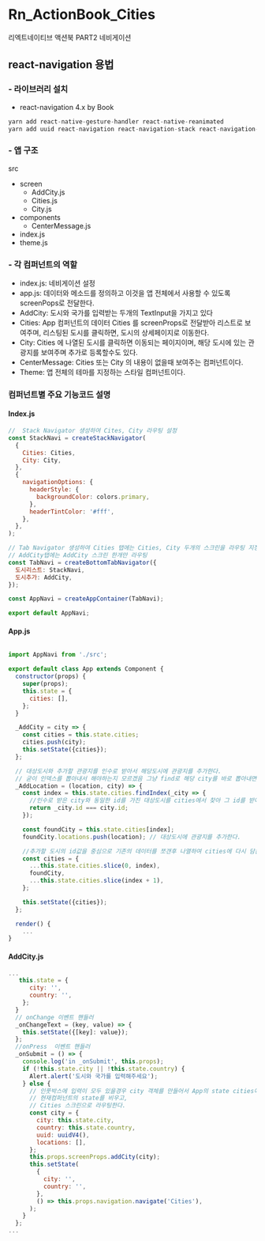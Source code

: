 # Rn_ActionBook_Cities
리엑트네이티브 액션북 PART2 네비게이션
## react-navigation 용법

### - 라이브러리 설치
- react-navigation 4.x by Book
```js
yarn add react-native-gesture-handler react-native-reanimated
yarn add uuid react-navigation react-navigation-stack react-navigation-tabs
```

### - 앱 구조

src
- screen
  - AddCity.js
  - Cities.js
  - City.js
- components
  - CenterMessage.js
- index.js
- theme.js

### - 각 컴퍼넌트의 역할
- index.js: 네비게이션 설정
- app.js: 데이터와 메소드를 정의하고 이것을 앱 전체에서 사용할 수 있도록 screenPops로 전달한다.
- AddCity: 도시와 국가를 입력받는 두개의 TextInput을 가지고 있다
- Cities: App 컴퍼넌트의 데이터 Cities 를 screenProps로 전달받아 리스트로 보여주며, 리스팅된 도시를 클릭하면, 도시의 상세페이지로 이동한다.
- City: Cities 에 나열된 도시를 클릭하면 이동되는 페이지이며, 해당 도시에 있는 관광지를 보여주며 추가로 등록할수도 있다.
- CenterMessage: Cities 또는 City 의 내용이 없을때 보여주는 컴퍼넌트이다.
- Theme: 앱 전체의 테마를 지정하는 스타일 컴퍼넌트이다.


### 컴퍼넌트별 주요 기능코드 설명
#### Index.js
```js
//  Stack Navigator 생성하여 Cites, City 라우팅 설정
const StackNavi = createStackNavigator(
  {
    Cities: Cities,
    City: City,
  },
  {
    navigationOptions: {
      headerStyle: {
        backgroundColor: colors.primary,
      },
      headerTintColor: '#fff',
    },
  },
);

// Tab Navigator 생성하여 Cities 탭에는 Cities, City 두개의 스크린을 라우팅 지정하고
// AddCity탭에는 AddCity 스크린 한개만 라우팅
const TabNavi = createBottomTabNavigator({
  도시리스트: StackNavi,
  도시추가: AddCity,
});

const AppNavi = createAppContainer(TabNavi);

export default AppNavi;

```

#### App.js
```js

import AppNavi from './src';

export default class App extends Component {
  constructor(props) {
    super(props);
    this.state = {
      cities: [],
    };
  }

  _AddCity = city => {
    const cities = this.state.cities;
    cities.push(city);
    this.setState({cities});
  };

  // 대상도시와 추가할 관광지를 인수로 받아서 해당도시에 관광지를 추가한다.
  // 굳이 인덱스를 뽑아내서 해야하는지 모르겠음 그냥 find로 해당 city를 바로 뽑아내면 안돼나? 나중에 해봐야겠음.
  _AddLocation = (location, city) => {
    const index = this.state.cities.findIndex(_city => {
      //인수로 받은 city와 동일한 id를 가진 대상도시를 cities에서 찾아 그 id를 받아온다.
      return _city.id === city.id;
    });

    const foundCity = this.state.cities[index];
    foundCity.locations.push(location); // 대상도시에 관광지를 추가한다.

    //추가할 도시의 id값을 중심으로 기존의 데이터를 쪼갠후 나열하여 cities에 다시 담는다.
    const cities = {
      ...this.state.cities.slice(0, index),
      foundCity,
      ...this.state.cities.slice(index + 1),
    };

    this.setState({cities});
  };

  render() {
    ...
}
```

#### AddCity.js

```js
...
   this.state = {
      city: '',
      country: '',
    };
  }
  // onChange 이벤트 핸들러
  _onChangeText = (key, value) => {
    this.setState({[key]: value});
  };
  //onPress  이벤트 핸들러
  _onSubmit = () => {
    console.log('in _onSubmit', this.props);
    if (!this.state.city || !this.state.country) {
      Alert.alert('도시와 국가를 입력해주세요');
    } else {
      // 인풋박스에 입력이 모두 있을경우 city 객체를 만들어서 App의 state cities에 업로드하고나서, 
      // 현재컴퍼넌트의 state를 비우고,
      // Cities 스크린으로 라우팅한다.
      const city = {
        city: this.state.city,
        country: this.state.country,
        uuid: uuidV4(),
        locations: [],
      };
      this.props.screenProps.addCity(city);
      this.setState(
        {
          city: '',
          country: '',
        },
        () => this.props.navigation.navigate('Cities'),
      );
    }
  };
...
```